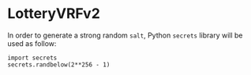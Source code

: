 # LotteryVRFv2
In order to generate a strong random `salt`, Python `secrets` library will be used as follow:

    import secrets
    secrets.randbelow(2**256 - 1)
